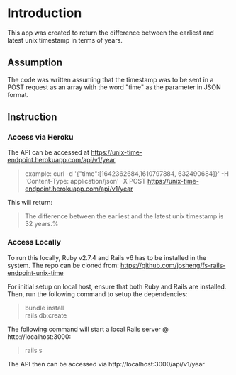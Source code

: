 # Introduction

This app was created to return the difference between the earliest and latest unix timestamp in terms of years.

## Assumption

The code was written assuming that the timestamp was to be sent in a POST request as an array with the word "time" as the parameter in JSON format.

## Instruction

### Access via Heroku
The API can be accessed at https://unix-time-endpoint.herokuapp.com/api/v1/year
>example: curl -d '{"time":[1642362684,1610797884, 632490684]}' -H 'Content-Type: application/json' -X POST https://unix-time-endpoint.herokuapp.com/api/v1/year  

This will return:  
>The difference between the earliest and the latest unix timestamp is 32 years.%

### Access Locally

To run this locally, Ruby v2.7.4 and Rails v6 has to be installed in the system.
The repo can be cloned from: https://github.com/josheng/fs-rails-endpoint-unix-time

For initial setup on local host, ensure that both Ruby and Rails are installed.
Then, run the following command to setup the dependencies:
>bundle install  
>rails db:create

The following command will start a local Rails server @ http://localhost:3000:
>rails s

The API then can be accessed via http://localhost:3000/api/v1/year
